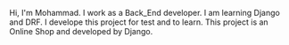 Hi, I'm Mohammad.
I work as a Back_End developer.
I am learning Django and DRF.
I develope this project for test and to learn.
This project is an Online Shop and developed by Django.

